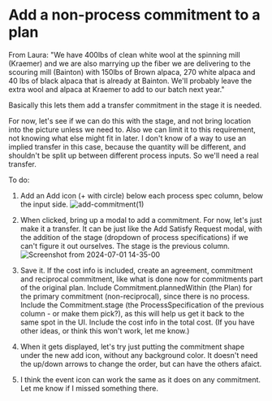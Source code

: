 # Add a non-process commitment to a plan

From Laura: "We have 400lbs of clean white wool at the spinning mill (Kraemer) and we are also marrying up the fiber we are delivering to the scouring mill (Bainton) with 150lbs of Brown alpaca, 270 white alpaca and 40 lbs of black alpaca that is already at Bainton.  We'll probably leave the extra wool and alpaca at Kraemer to add to our batch next year."

Basically this lets them add a transfer commitment in the stage it is needed.

For now, let's see if we can do this with the stage, and not bring location into the picture unless we need to.  Also we can limit it to this requirement, not knowing what else might fit in later.  I don't know of a way to use an implied transfer in this case, because the quantity will be different, and shouldn't be split up between different process inputs.  So we'll need a real transfer.

To do:
1. Add an Add icon (+ with circle) below each process spec column, below the input side.
![add-commitment(1)](https://github.com/Carbon-Farm-Network/Requirements-Doc/assets/3776081/36abf573-1d48-45a9-a94b-1be9405de90a)

2. When clicked, bring up a modal to add a commitment.  For now, let's just make it a transfer.  It can be just like the Add Satisfy Request modal, with the addition of the stage (dropdown of process specifications) if we can't figure it out ourselves.  The stage is the previous column.
![Screenshot from 2024-07-01 14-35-00](https://github.com/Carbon-Farm-Network/Requirements-Doc/assets/3776081/4f9ac265-fb88-4da5-9759-a3614f1e022d)

3. Save it.  If the cost info is included, create an agreement, commitment and reciprocal commitment, like what is done now for commitments part of the original plan.  Include Commitment.plannedWithin (the Plan) for the primary commitment (non-reciprocal), since there is no process.  Include the Commitment.stage (the ProcessSpecification of the previous column - or make them pick?), as this will help us get it back to the same spot in the UI.  Include the cost info in the total cost.  (If you have other ideas, or think this won't work, let me know.)  

4. When it gets displayed, let's try just putting the commitment shape under the new add icon, without any background color.  It doesn't need the up/down arrows to change the order, but can have the others afaict.

5. I think the event icon can work the same as it does on any commitment.  Let me know if I missed something there.
